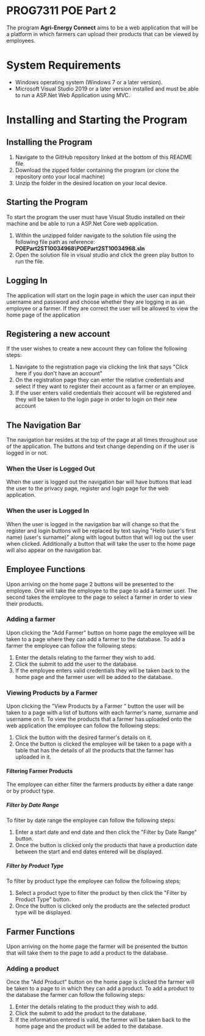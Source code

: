  # PROG7311 POE Part 2

The program **Agri-Energy Connect**  aims to be a web application that will be a platform in which farmers can upload their products that can be viewed by employees. 


# System Requirements

* Windows operating system (Windows 7 or a later version).
* Microsoft Visual Studio 2019 or a later version installed and must be able to run a ASP.Net Web Application using MVC.

# Installing and Starting the Program

## Installing the Program
1. Navigate to the GitHub repository linked at the bottom of this README file.
2. Download the zipped folder containing the program (or clone the repository onto your local machine)
3. Unzip the folder in the desired location on your local device.
## Starting the Program
To start the program the user must have Visual Studio installed on their machine and be able to run a ASP.Net Core web application.

1. Within the unzipped folder navigate to the solution file using the following file path as reference:
**POEPart2ST10034968\POEPart2ST10034968.sln**
2. Open the solution file in visual studio and click the green play button to run the file.
## Logging In
The application will start on the login page in which the user can input their username and password and choose whether they are logging in as an employee or a farmer. If they are correct the user will be allowed to view the home page of the application
## Registering a new account
If the user wishes to create a new account they can follow the following steps:
1. Navigate to the registration page via clicking the link that says "Click here if you don't have an account"
2. On the registration page they can enter the relative credentials and select if they want to register their account as a farmer or an employee. 
3. If the user enters valid credentials their account will be registered and they will be taken to the login page in order to login on their new account
## The Navigation Bar
The navigation bar resides at the top of the page at all times throughout use of the application. The buttons and text change depending on if the user is logged in or not.  
### When the User is Logged Out
When the user is logged out the navigation bar will have buttons that lead the user to the privacy page, register and login page for the web application.

### When the user is Logged In
When the user is logged in the navigation bar will change so that the register and login buttons will be replaced by text saying "Hello (user's first name) (user's surname)" along with logout button that will log out the user when clicked. Additionally a button that will take the user to the home page will also appear on the navigation bar.
## Employee Functions
Upon arriving on the home page 2 buttons will be presented to the employee. One will take the employee to the page to add a farmer user. The second takes the employee to the page to select a farmer in order to view their products. 
### Adding a farmer 
Upon clicking the "Add Farmer" button on home page the employee will be taken to a page where they can add a farmer to the database. To add a farmer the employee can follow the following steps:
1. Enter the details relating to the farmer they wish to add. 
2. Click the submit to add the user to the database. 
3. If the employee enters valid credentials they will be taken back to the home page and the farmer user will be added to the database.
### Viewing Products by a Farmer
Upon clicking the "View Products by a Farmer " button the user will be taken to a page with a list of buttons with each farmer's name, surname and username on it. To view the products that a farmer has uploaded onto the web application the employee can follow the following steps:
1. Click the button with the desired farmer's details on it. 
2. Once the button is clicked the employee will be taken to a page with a table that has the details of all the products that the farmer has uploaded in it.
#### Filtering Farmer Products
The employee can either filter the farmers products by either a date range or by product type.
##### Filter by Date Range
To filter by date range the employee can follow the following steps:
1. Enter a start date and end date and then click the "Filter by Date Range" button.
2. Once the button is clicked only the products that have a production date between the start and end dates entered will be displayed.
##### Filter by Product Type
To filter by product type the employee can follow the following steps:
1. Select a product type to filter the product by then click the "Filter by Product Type" button.
2. Once the button is clicked only the products are the selected product type will be displayed.

## Farmer Functions
Upon arriving on the home page the farmer will be presented the button that will take them to the page to add a product to the database.
### Adding a product
Once the "Add Product" button on the home page is clicked the farmer will be taken to a page to in which they can add a product. To add a product to the database the farmer can follow the following steps:
1. Enter the details relating to the product they wish to add. 
2. Click the submit to add the product to the database. 
3. If the information entered is valid, the farmer will be taken back to the home page and the product will be added to the database.


